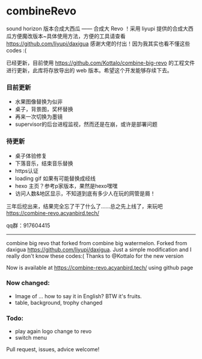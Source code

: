 # combineRevo
sound horizon 版本合成大西瓜 —— 合成大 Revo ！采用 liyupi 提供的合成大西瓜方便魔改版本~具体使用方法，方便的工具请查看 https://github.com/liyupi/daxigua 感谢大佬的付出！因为我其实也看不懂这些 codes :(

已经更新，目前使用 https://github.com/Kottalo/combine-big-revo 的工程文件进行更新，此库将存放导出的 web 版本。希望这个开发能够存续下去。

### 目前更新
* 水果图像替换为似非
* 桌子，背景图，奖杯替换
* 再来一次切换为墨镜
* supervisor的后台进程监视，然而还是在崩，或许是部署问题

### 待更新
* 桌子体验修复
* 下落音乐，结束音乐替换
* https认证
* loading gif 如果有可能替换成经线
* hexo 主页？参考p家版本，果然是hexo嘿嘿
* 访问人数&地区显示，不知道到底有多少人在玩的网管是屑！

三年后挖出来，结果完全忘了干了什么了……总之先上线了，来玩吧
https://combine-revo.acyanbird.tech/

qq群：917604415

***
combine big revo that forked from combine big watermelon. Forked from daxigua https://github.com/liyupi/daxigua. Just a simple modification and I really don't know these codes:(
Thanks to @Kottalo for the new version

Now is available at https://combine-revo.acyanbird.tech/ using github page

### Now changed:
* Image of ... how to say it in English? BTW it's fruits.
* table, background, trophy changed

### Todo:
* play again logo change to revo
* switch menu

Pull request, issues, advice welcome! 
